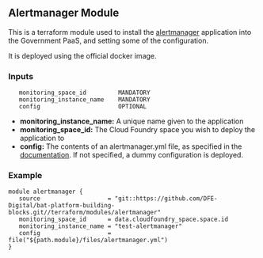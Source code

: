 ## Alertmanager  Module
This is a terraform module used to install the [alertmanager](https://prometheus.io/docs/alerting/latest/alertmanager/) application into the Government PaaS, and setting some of the configuration.

It is deployed using the official docker image.

### Inputs
```
   monitoring_space_id         MANDATORY
   monitoring_instance_name    MANDATORY
   config                      OPTIONAL
```

- **monitoring_instance_name:** A unique name given to the application
- **monitoring_space_id:** The Cloud Foundry space you wish to deploy the application to
- **config:**  The contents of an alertmanager.yml file, as specified in the [documentation](https://prometheus.io/docs/alerting/latest/configuration/). If not specified, a dummy configuration is deployed.

### Example
```
module alertmanager {
   source                   = "git::https://github.com/DFE-Digital/bat-platform-building-blocks.git//terraform/modules/alertmanager"
   monitoring_space_id      = data.cloudfoundry_space.space.id
   monitoring_instance_name = "test-alertmanager"
   config                   = file("${path.module}/files/alertmanager.yml")
}
```
